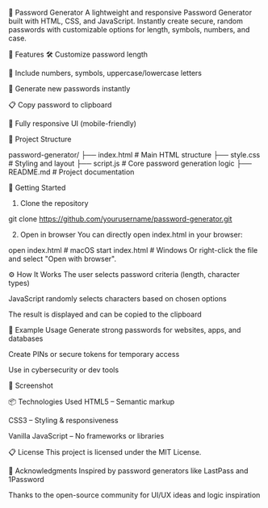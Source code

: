 🔐 Password Generator
A lightweight and responsive Password Generator built with HTML, CSS, and JavaScript. Instantly create secure, random passwords with customizable options for length, symbols, numbers, and case.

🌟 Features
🛠️ Customize password length

🔢 Include numbers, symbols, uppercase/lowercase letters

🔁 Generate new passwords instantly

📋 Copy password to clipboard

📱 Fully responsive UI (mobile-friendly)

📁 Project Structure

password-generator/
├── index.html         # Main HTML structure
├── style.css          # Styling and layout
├── script.js          # Core password generation logic
├── README.md          # Project documentation

🚀 Getting Started
1. Clone the repository

git clone https://github.com/yourusername/password-generator.git

2. Open in browser
You can directly open index.html in your browser:

open index.html  # macOS
start index.html # Windows
Or right-click the file and select "Open with browser".

⚙️ How It Works
The user selects password criteria (length, character types)

JavaScript randomly selects characters based on chosen options

The result is displayed and can be copied to the clipboard

🎯 Example Usage
Generate strong passwords for websites, apps, and databases

Create PINs or secure tokens for temporary access

Use in cybersecurity or dev tools

📸 Screenshot

📦 Technologies Used
HTML5 – Semantic markup

CSS3 – Styling & responsiveness

Vanilla JavaScript – No frameworks or libraries

📋 License
This project is licensed under the MIT License.

🙏 Acknowledgments
Inspired by password generators like LastPass and 1Password

Thanks to the open-source community for UI/UX ideas and logic inspiration
